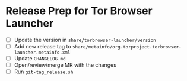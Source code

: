 # Release Prep for Tor Browser Launcher

- [ ] Update the version in `share/torbrowser-launcher/version`
- [ ] Add new release tag to `share/metainfo/org.torproject.torbrowser-launcher.metainfo.xml`
- [ ] Update `CHANGELOG.md`
- [ ] Open/review/merge MR with the changes
- [ ] Run `git-tag_release.sh`
